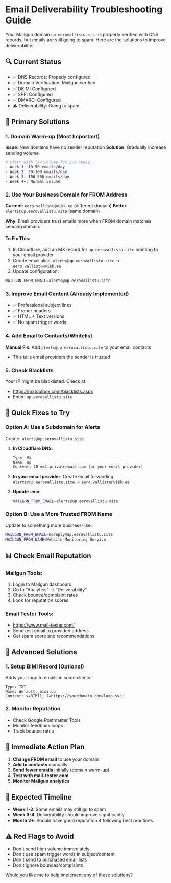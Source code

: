 # Email Deliverability Troubleshooting Guide

Your Mailgun domain `up.eerovallistu.site` is properly verified with DNS records, but emails are still going to spam. Here are the solutions to improve deliverability:

## 🔍 Current Status
- ✅ DNS Records: Properly configured
- ✅ Domain Verification: Mailgun verified
- ✅ DKIM: Configured
- ✅ SPF: Configured
- ✅ DMARC: Configured
- ⚠️ Deliverability: Going to spam

## 🎯 Primary Solutions

### 1. Domain Warm-up (Most Important)
**Issue**: New domains have no sender reputation
**Solution**: Gradually increase sending volume

```bash
# Start with low volume for 2-3 weeks:
- Week 1: 10-50 emails/day
- Week 2: 50-100 emails/day  
- Week 3: 100-500 emails/day
- Week 4+: Normal volume
```

### 2. Use Your Business Domain for FROM Address
**Current**: `eero.vallistu@vikk.ee` (different domain)
**Better**: `alerts@up.eerovallistu.site` (same domain)

**Why**: Email providers trust emails more when FROM domain matches sending domain.

#### To Fix This:
1. In Cloudflare, add an MX record for `up.eerovallistu.site` pointing to your email provider
2. Create email alias: `alerts@up.eerovallistu.site` → `eero.vallistu@vikk.ee`
3. Update configuration:

```bash
MAILGUN_FROM_EMAIL=alerts@up.eerovallistu.site
```

### 3. Improve Email Content (Already Implemented)
- ✅ Professional subject lines
- ✅ Proper headers
- ✅ HTML + Text versions
- ✅ No spam trigger words

### 4. Add Email to Contacts/Whitelist
**Manual Fix**: Add `alerts@up.eerovallistu.site` to your email contacts
- This tells email providers the sender is trusted

### 5. Check Blacklists
Your IP might be blacklisted. Check at:
- https://mxtoolbox.com/blacklists.aspx
- Enter: `up.eerovallistu.site`

## 🚀 Quick Fixes to Try

### Option A: Use a Subdomain for Alerts
Create: `alerts@up.eerovallistu.site`

1. **In Cloudflare DNS**:
   ```
   Type: MX
   Name: up
   Content: 10 mx1.privateemail.com (or your email provider)
   ```

2. **In your email provider**: Create email forwarding
   `alerts@up.eerovallistu.site` → `eero.vallistu@vikk.ee`

3. **Update .env**:
   ```bash
   MAILGUN_FROM_EMAIL=alerts@up.eerovallistu.site
   ```

### Option B: Use a More Trusted FROM Name
Update to something more business-like:

```bash
MAILGUN_FROM_EMAIL=noreply@up.eerovallistu.site
MAILGUN_FROM_NAME=Website Monitoring Service
```

## 📊 Check Email Reputation

### Mailgun Tools:
1. Login to Mailgun dashboard
2. Go to "Analytics" → "Deliverability"
3. Check bounce/complaint rates
4. Look for reputation scores

### Email Tester Tools:
- https://www.mail-tester.com/
- Send test email to provided address
- Get spam score and recommendations

## 🔧 Advanced Solutions

### 1. Setup BIMI Record (Optional)
Adds your logo to emails in some clients:

```
Type: TXT
Name: default._bimi.up
Content: v=BIMI1; l=https://yourdomain.com/logo.svg;
```

### 2. Monitor Reputation
- Check Google Postmaster Tools
- Monitor feedback loops
- Track bounce rates

## 🎯 Immediate Action Plan

1. **Change FROM email** to use your domain
2. **Add to contacts** manually
3. **Send fewer emails** initially (domain warm-up)
4. **Test with mail-tester.com**
5. **Monitor Mailgun analytics**

## 📧 Expected Timeline
- **Week 1-2**: Some emails may still go to spam
- **Week 3-4**: Deliverability should improve significantly
- **Month 2+**: Should have good reputation if following best practices

## ⚠️ Red Flags to Avoid
- Don't send high volume immediately
- Don't use spam trigger words in subject/content
- Don't send to purchased email lists
- Don't ignore bounces/complaints

Would you like me to help implement any of these solutions?
